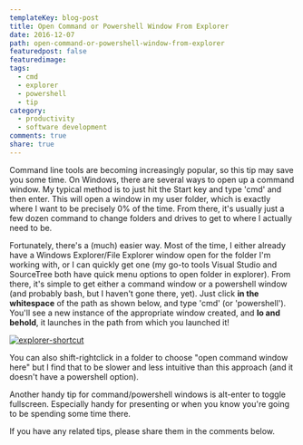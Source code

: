 ```yaml
---
templateKey: blog-post
title: Open Command or Powershell Window From Explorer
date: 2016-12-07
path: open-command-or-powershell-window-from-explorer
featuredpost: false
featuredimage: 
tags:
  - cmd
  - explorer
  - powershell
  - tip
category:
  - productivity
  - software development
comments: true
share: true
---
```


Command line tools are becoming increasingly popular, so this tip may save you some time. On Windows, there are several ways to open up a command window. My typical method is to just hit the Start key and type 'cmd' and then enter. This will open a window in my user folder, which is exactly where I want to be precisely 0% of the time. From there, it's usually just a few dozen command to change folders and drives to get to where I actually need to be.

Fortunately, there's a (much) easier way. Most of the time, I either already have a Windows Explorer/File Explorer window open for the folder I'm working with, or I can quickly get one (my go-to tools Visual Studio and SourceTree both have quick menu options to open folder in explorer). From there, it's simple to get either a command window or a powershell window (and probably bash, but I haven't gone there, yet). Just click **in the whitespace** of the path as shown below, and type 'cmd' (or 'powershell'). You'll see a new instance of the appropriate window created, and **lo and behold**, it launches in the path from which you launched it!

[![explorer-shortcut](/img/explorer-shortcut.gif)](http://ardalis.com/wp-content/uploads/2016/12/explorer-shortcut.gif)

You can also shift-rightclick in a folder to choose "open command window here" but I find that to be slower and less intuitive than this approach (and it doesn't have a powershell option).

Another handy tip for command/powershell windows is alt-enter to toggle fullscreen. Especially handy for presenting or when you know you're going to be spending some time there.

If you have any related tips, please share them in the comments below.
